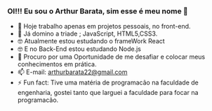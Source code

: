 ### OI!!! Eu sou o Arthur Barata, sim esse é meu nome 👋


- 🔭 Hoje trabalho apenas em projetos pessoais, no front-end.
- 🌱 Já domino a triade ; JavaScript, HTML5,CSS3.
- 🤓 Atualmente estou estudando o frameWork React
- 🤓 E no Back-End estou estudando Node.js
- 👯 Procuro por uma Oportunidade de me desafiar e colocar meus conhecimentos em prática.
- 📫 E-mail: arthurbarata22@gmail.com
- ⚡ Fun fact: Tive uma matéria de programacão na faculdade de engenharia, gostei tanto que larguei a faculdade para focar na programacão.

